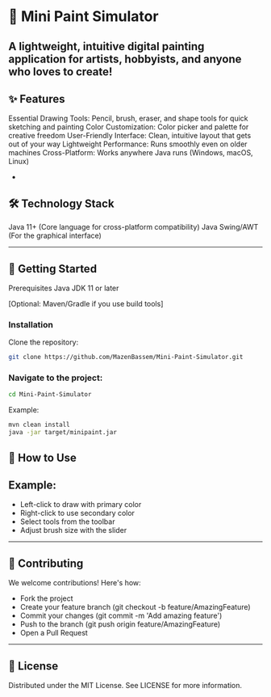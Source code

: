 # 🎨 Mini Paint Simulator
A lightweight, intuitive digital painting application for artists, hobbyists, and anyone who loves to create!
--

## ✨ Features
Essential Drawing Tools: Pencil, brush, eraser, and shape tools for quick sketching and painting
Color Customization: Color picker and palette for creative freedom
User-Friendly Interface: Clean, intuitive layout that gets out of your way
Lightweight Performance: Runs smoothly even on older machines
Cross-Platform: Works anywhere Java runs (Windows, macOS, Linux)

-
## 🛠️ Technology Stack
Java 11+ (Core language for cross-platform compatibility)
Java Swing/AWT (For the graphical interface)

---
## 🚀 Getting Started
Prerequisites
Java JDK 11 or later

[Optional: Maven/Gradle if you use build tools]

### Installation
Clone the repository:

```bash
git clone https://github.com/MazenBassem/Mini-Paint-Simulator.git
```
### Navigate to the project:

```bash
cd Mini-Paint-Simulator
```
Example:

```bash
mvn clean install
java -jar target/minipaint.jar
```
## 📖 How to Use
Example:
---
- Left-click to draw with primary color
- Right-click to use secondary color
- Select tools from the toolbar
- Adjust brush size with the slider

---
## 🤝 Contributing
We welcome contributions! Here's how:

- Fork the project
- Create your feature branch (git checkout -b feature/AmazingFeature)
- Commit your changes (git commit -m 'Add amazing feature')
- Push to the branch (git push origin feature/AmazingFeature)
- Open a Pull Request

---

## 📜 License
Distributed under the MIT License. See LICENSE for more information.



